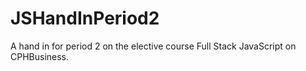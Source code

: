 # JSHandInPeriod2
A hand in for period 2 on the elective course Full Stack JavaScript on CPHBusiness.
